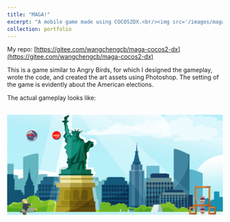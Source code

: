 ```yaml
---
title: "MAGA!"
excerpt: "A mobile game made using COCOS2DX.<br/><img src='/images/maga.png' width='400px'>"
collection: portfolio
---
```


My repo: [https://gitee.com/wangchengcb/maga-cocos2-dx](https://gitee.com/wangchengcb/maga-cocos2-dx)

This is a game similar to Angry Birds, for which I designed the gameplay, wrote the code, and created the art assets using Photoshop. The setting of the game is evidently about the American elections.

The actual gameplay looks like:

<br/><img src='/images/MAGA2.jpg'>